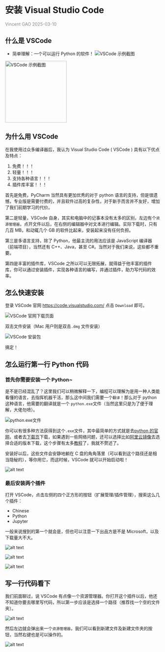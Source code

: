 # 安装 Visual Studio Code

<p style="color: #888;">Vincent GAO 2025-03-10<p\>

## 什么是 VSCode

- 简单理解：一个可以运行 Python 的软件！
  ![VSCode 示例截图](1.1asset/image1.png)

<img src="1.1asset/image1.png" alt="VSCode 示例截图" style="width: 200px;">

## 为什么用 VSCode

在我使用过众多编译器后，我认为 Visual Studio Code ( VSCode ) 具有以下优点及特点：

1. 免费！！！
2. 轻量！！！
3. 支持各种语言！！！
4. 插件库丰富！！！

首先是免费，PyCharm 当然具有更加优秀的对于 python 语言的支持，但是很遗憾，专业版是需要付费的，并且软件过高的复杂性，对于新手而言并不友好，增加了我们前期学习的代价。

第二是轻量，VSCode 自身，其实和电脑中的记事本没有太多的区别，左边有个`资源管理器`，点开文件以后，在右侧的编辑器中对文本进行编辑。实际下载时，只有几百 MB，和动辄几个 GB 的软件比起来，安装起来没有任何负担。

第三是多语言支持，除了 Python，他最主流的用法应该是 JavaScript 编译器（前端项目），当然还有 C++、Java，甚至 C#。当然对于我们来说，这些都不重要。

第四是丰富的插件库，VSCode 之所以可以无限拓展，就得益于他丰富的插件库，你可以通过安装插件，实现各种语言的编写，并通过插件，助力写代码的效率。

## 怎么快速安装

登录 VSCode 官网 https://code.visualstudio.com/ 点击 `Download` 即可。

![VSCode 官网下载页面](1.1asset/image2.png)

双击文件安装（Mac 用户则是双击`.dmg` 文件安装）

![VSCode 安装包](1.1asset/image3.png)

搞定！

## 怎么运行第一行 Python 代码

### 首先你需要安装一个 Python~

是不是已经混乱了？这里我们可以稍微解释一下，编程可以理解为是用一种人类能看懂的语言，去指挥机器干活，那么这中间我们需要一个`翻译`！那么对于 python 这种语言，他需要的翻译就是一个 `python.exe`文件（当然这里只是为了便于理解，大佬勿喷）。

![python.exe文件](1.1asset/image4.png)

你可以有很多种方法获得到这个`.exe`文件，其中最简单的方式就是去[python 的官网](https://www.python.org)，或者去[下载页](https://www.python.org/downloads/)下载，如果遇到一些网络问题，还可以选择比如[阿里云镜像](https://mirrors.aliyun.com/python-release/)去选择合适的版本下载，这个步骤有太多[教程](https://blog.csdn.net/lvaolan8888/article/details/137744679)了，我就不赘述了。

安装好以后，这些文件会安静地躺在 C 盘的角角落里（可以看到这个路径还是相当隐秘的），等你用它，而这时候，VSCode 就可以开始启动啦！

![alt text](1.1asset/image5.png)

### 最后安装两个插件

打开 VSCode，点击左侧的四个正方形的按钮（扩展管理/插件管理），搜索这么几个插件：

- Chinese
- Python
- Jupyter

一般来说搜到的第一个就会是，但也可以注意一下出品方是不是 Microsoft，以及下载量大不大。

![alt text](1.1asset/image6.png)

![alt text](1.1asset/image7.png)

![alt text](1.1asset/image8.png)

## 写一行代码看下

我们前面聊过，说 VSCode 有点像一个资源管理器。你打开这个插件以后，他还不知道你要去哪里写代码，所以第一步应该是选择一个路径（推荐找一个空的文件夹）。

![alt text](1.1asset/image9.png)

然后左边就会弹出来一个`资源管理器`，我们可以看到新建文件及新建文件夹的按钮，当然右键也是可以操作的。

![alt text](1.1asset/image10.png)
